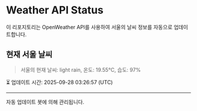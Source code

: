 
# Weather API Status

이 리포지토리는 OpenWeather API를 사용하여 서울의 날씨 정보를 자동으로 업데이트합니다.

## 현재 서울 날씨
> 서울의 현재 날씨: light rain, 온도: 19.55°C, 습도: 97%

⏳ 업데이트 시간: 2025-09-28 03:26:57 (UTC)

---
자동 업데이트 봇에 의해 관리됩니다.
